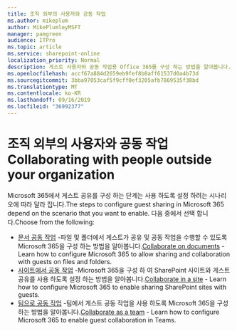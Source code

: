 ```yaml
---
title: 조직 외부의 사용자와 공동 작업
ms.author: mikeplum
author: MikePlumleyMSFT
manager: pamgreen
audience: ITPro
ms.topic: article
ms.service: sharepoint-online
localization_priority: Normal
description: 게스트 사용자와 공동 작업용 Office 365를 구성 하는 방법을 알아봅니다.
ms.openlocfilehash: accf67a884d2659eb9fef8b8aff61537d0a4b73d
ms.sourcegitcommit: 3bba97053caf5f9cff0ef3205afb7869535f38bd
ms.translationtype: MT
ms.contentlocale: ko-KR
ms.lasthandoff: 09/16/2019
ms.locfileid: "36992377"
---
```

# <a name="collaborating-with-people-outside-your-organization"></a><span data-ttu-id="87ff7-103">조직 외부의 사용자와 공동 작업</span><span class="sxs-lookup"><span data-stu-id="87ff7-103">Collaborating with people outside your organization</span></span>

<span data-ttu-id="87ff7-104">Microsoft 365에서 게스트 공유를 구성 하는 단계는 사용 하도록 설정 하려는 시나리오에 따라 달라 집니다.</span><span class="sxs-lookup"><span data-stu-id="87ff7-104">The steps to configure guest sharing in Microsoft 365 depend on the scenario that you want to enable.</span></span> <span data-ttu-id="87ff7-105">다음 중에서 선택 합니다.</span><span class="sxs-lookup"><span data-stu-id="87ff7-105">Choose from the following:</span></span>

- <span data-ttu-id="87ff7-106">[문서 공동 작업](collaborate-on-documents.md) -파일 및 폴더에서 게스트가 공유 및 공동 작업을 수행할 수 있도록 Microsoft 365을 구성 하는 방법을 알아봅니다.</span><span class="sxs-lookup"><span data-stu-id="87ff7-106">[Collaborate on documents](collaborate-on-documents.md) - Learn how to configure Microsoft 365 to allow sharing and collaboration with guests on files and folders.</span></span>
- <span data-ttu-id="87ff7-107">[사이트에서 공동 작업](collaborate-in-a-site.md) -Microsoft 365을 구성 하 여 SharePoint 사이트와 게스트 공유를 사용 하도록 설정 하는 방법을 알아봅니다.</span><span class="sxs-lookup"><span data-stu-id="87ff7-107">[Collaborate in a site](collaborate-in-a-site.md) - Learn how to configure Microsoft 365 to enable sharing SharePoint sites with guests.</span></span>
- <span data-ttu-id="87ff7-108">[팀으로 공동 작업](collaborate-as-a-team.md) -팀에서 게스트 공동 작업을 사용 하도록 Microsoft 365을 구성 하는 방법을 알아봅니다.</span><span class="sxs-lookup"><span data-stu-id="87ff7-108">[Collaborate as a team](collaborate-as-a-team.md) - Learn how to configure Microsoft 365 to enable guest collaboration in Teams.</span></span>


